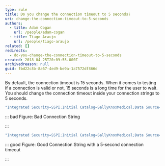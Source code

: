 ```yaml
---
type: rule
title: Do you change the connection timeout to 5 seconds?
uri: change-the-connection-timeout-to-5-seconds
authors:
  - title: Adam Cogan
    url: /people/adam-cogan
  - title: Tiago Araujo
    url: /people/tiago-araujo
related: []
redirects:
  - do-you-change-the-connection-timeout-to-5-seconds
created: 2018-04-25T20:09:55.000Z
archivedreason: null
guid: fbd22c8b-8a67-4ed9-be9a-1a7572df866d
---
```

By default, the connection timeout is 15 seconds. When it comes to testing if a connection is valid or not, 15 seconds is a long time for the user to wait. You should change the connection timeout inside your connection strings to 5 seconds.

<!--endintro-->

```csharp
"Integrated Security=SSPI;Initial Catalog=SallyKnoxMedical;Data Source=TUNA"
```

::: bad
Figure: Bad Connection String

:::

```csharp
"Integrated Security=SSPI;Initial Catalog=SallyKnoxMedical;Data Source=TUNA;Connect Timeout=5"
```

::: good
Figure: Good Connection String with a 5-second connection timeout

:::